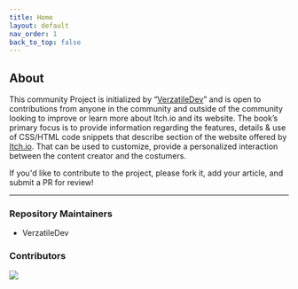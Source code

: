 ```yaml
---
title: Home
layout: default
nav_order: 1
back_to_top: false
---
```


## About

This community Project is initialized by “[VerzatileDev](https://github.com/VerzatileDev)” and is open to contributions from anyone in the community and outside of the community looking to improve or learn more about Itch.io and its website.
The book’s primary focus is to provide information regarding the features, details & use of CSS/HTML code snippets that describe section of the website offered by [Itch.io](https://itch.io/). That can be used to customize, provide a personalized interaction between the content creator and the costumers.

If you'd like to contribute to the project, please fork it, add your article, and submit a PR for review!

-----------------------------------------------------------------------

### Repository Maintainers

- VerzatileDev

### Contributors

<a href="https://github.com/VerzatileDev/Itchio_HandBook/graphs/contributors">
  <img src="https://contrib.rocks/image?repo=VerzatileDev/Itchio_HandBook" />
</a>